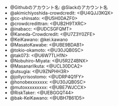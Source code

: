  * @Githubのアカウント名: @Slackのアカウント名
 * @akimichiyoshida-crowdcredit: <@U4QJJ3KQX>
 * @cc-shinsato: <@U5H0DAZF0>
 * @crowdcredittran: <@UB2H9TXRC>
 * @inabacc: <@UDCSGFQMT>
 * @Kaneda-Crowdcredit: <@U7Z3Y0ZFE>
 * @KeiKawano: @kei.kawano
 * @MasatoKawabe: <@UBE9BDAB1>
 * @tokio-okamoto: <@U30JQB0SC>
 * @tak073: <@U6W7TLH1N>
 * @Nobuhiro-Miyata: <@U5R2Z4BNX>
 * @MasanariIkuta: <@UCL30DCA2>
 * @utsugia: <@U9ZNPHH3R>
 * @jollycrisostomo: <@UDRP4Q1FY>
 * @honobexxxxxxx: <@U30JQB0SC>
 * @mutoxxxxxxxxx: <@UBE7WJCCX>
 * @RiskTaker: <@UEBGGQT44>
 * @bak-KeiKawano: <@UBH7B61D5>
